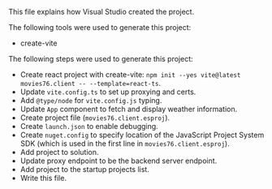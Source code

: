 This file explains how Visual Studio created the project.

The following tools were used to generate this project:
- create-vite

The following steps were used to generate this project:
- Create react project with create-vite: `npm init --yes vite@latest movies76.client -- --template=react-ts`.
- Update `vite.config.ts` to set up proxying and certs.
- Add `@type/node` for `vite.config.js` typing.
- Update `App` component to fetch and display weather information.
- Create project file (`movies76.client.esproj`).
- Create `launch.json` to enable debugging.
- Create `nuget.config` to specify location of the JavaScript Project System SDK (which is used in the first line in `movies76.client.esproj`).
- Add project to solution.
- Update proxy endpoint to be the backend server endpoint.
- Add project to the startup projects list.
- Write this file.
